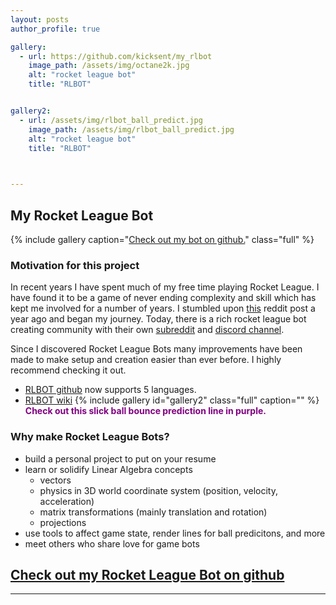 ```yaml
---
layout: posts
author_profile: true

gallery:
  - url: https://github.com/kicksent/my_rlbot
    image_path: /assets/img/octane2k.jpg
    alt: "rocket league bot"
    title: "RLBOT"


gallery2:
  - url: /assets/img/rlbot_ball_predict.jpg 
    image_path: /assets/img/rlbot_ball_predict.jpg 
    alt: "rocket league bot"
    title: "RLBOT"


  
---
```


## My Rocket League Bot

{% include gallery caption="[Check out my bot on github.](https://github.com/kicksent/my_rlbot)" class="full" %}

### Motivation for this project

In recent years I have spent much of my free time playing Rocket League. I have found it to be a game of never ending complexity and skill which has kept me involved for a number of years. I stumbled upon [this][1] reddit post a year ago and began my journey. Today, there is a rich rocket league bot creating community with their own [subreddit][2] and [discord channel][3]. 

Since I discovered Rocket League Bots many improvements have been made to make setup and creation easier than ever before. I highly recommend checking it out.
* [RLBOT github][4] now supports 5 languages. 
* [RLBOT wiki][5]
{% include gallery id="gallery2" class="full" caption="" %}
**<span style="color:purple"> Check out this slick ball bounce prediction line in purple.</span>**


### Why make Rocket League Bots?

- build a personal project to put on your resume
- learn or solidify Linear Algebra concepts
  - vectors
  - physics in 3D world coordinate system (position, velocity, acceleration)
  - matrix transformations (mainly translation and rotation)
  - projections
- use tools to affect game state, render lines for ball predicitons, and more
- meet others who share love for game bots

## [Check out my Rocket League Bot on github][6]




[1]: <https://www.reddit.com/r/RocketLeague/comments/6wcviq/how_to_create_a_rocket_league_bot/>
[2]: <https://www.reddit.com/r/RocketLeagueBots/>
[3]: <https://discordapp.com/invite/q9pbsWz>
[4]: <https://github.com/RLBot/RLBot>
[5]: <https://github.com/RLBot/RLBot/wiki>
[6]: <https://github.com/kicksent/my_rlbot>






<!-- ## TODO 3/25/2019

* ATBA improvements
* Aerial progress
* Time to touch calculations -->

------------------


















[1]: <https://www.reddit.com/r/RocketLeague/comments/6wcviq/how_to_create_a_rocket_league_bot/>
[2]: <https://www.reddit.com/r/RocketLeagueBots/>
[3]: <https://discord.gg/q9pbsWz>
[4]: <https://github.com/RLBot/RLBot>
[5]: <https://github.com/RLBot/RLBot/wiki>
